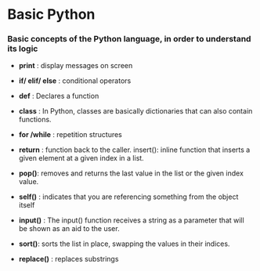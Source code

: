 # Basic Python
### Basic concepts of the Python language, in order to understand its logic
- **print** : display messages on screen
- **if/ elif/ else** : conditional operators
- **def** :  Declares a function
- **class** : In Python, classes are basically dictionaries that can also contain functions.
- **for /while** : repetition structures
- **return** : function back to the caller.
insert(): inline function that inserts a given element at a given index in a list.

- **pop()**: removes and returns the last value in the list or the given index value.
 
 - **self()** : indicates that you are referencing something from the object itself

 - **input()** : The input() function receives a string as a parameter that will be shown as an aid to the user.

 - **sort()**: sorts the list in place, swapping the values in their indices.

 - **replace()** : replaces substrings
